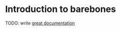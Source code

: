 # Introduction to barebones

TODO: write [great documentation](http://jacobian.org/writing/great-documentation/what-to-write/)
